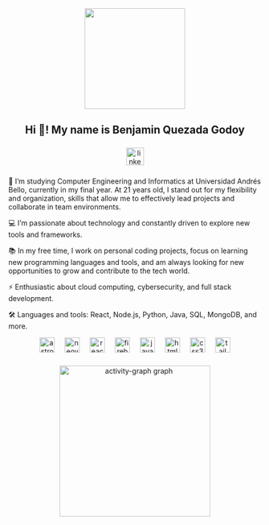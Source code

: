 <div align="center">
  <img height="200" src="https://bquezada.vercel.app/me.webp"  />
</div>

###

<h2 align="center">Hi 👋! My name is  Benjamin Quezada Godoy </h2>

###

<div align="center">
  <img src="https://img.shields.io/static/v1?message=LinkedIn&logo=linkedin&label=&color=0077B5&logoColor=white&labelColor=&style=for-the-badge" height="35" alt="linkedin logo"  />
</div>

###

<p align="left">🔭 I’m studying Computer Engineering and Informatics at Universidad Andrés Bello, currently in my final year. At 21 years old, I stand out for my flexibility and organization, skills that allow me to effectively lead projects and collaborate in team environments.

💻 I’m passionate about technology and constantly driven to explore new tools and frameworks.

📚 In my free time, I work on personal coding projects, focus on learning new programming languages and tools, and am always looking for new opportunities to grow and contribute to the tech world.

⚡ Enthusiastic about cloud computing, cybersecurity, and full stack development.

🛠 Languages and tools: React, Node.js, Python, Java, SQL, MongoDB, and more.</p>


<div align="center">
  <img src="https://cdn.simpleicons.org/astro/FF5D01" height="30" alt="astro logo"  />
  <img width="12" />
  <img src="https://skillicons.dev/icons?i=neovim" height="30" alt="neovim logo"  />
  <img width="12" />
  <img src="https://skillicons.dev/icons?i=react" height="30" alt="react logo"  />
  <img width="12" />
  <img src="https://skillicons.dev/icons?i=firebase" height="30" alt="firebase logo"  />
  <img width="12" />
  <img src="https://cdn.jsdelivr.net/gh/devicons/devicon/icons/javascript/javascript-original.svg" height="30" alt="javascript logo"  />
  <img width="12" />
  <img src="https://cdn.jsdelivr.net/gh/devicons/devicon/icons/html5/html5-original.svg" height="30" alt="html5 logo"  />
  <img width="12" />
  <img src="https://cdn.jsdelivr.net/gh/devicons/devicon/icons/css3/css3-original.svg" height="30" alt="css3 logo"  />
  <img width="12" />
  <img src="https://cdn.simpleicons.org/tailwindcss/06B6D4" height="30" alt="tailwindcss logo"  />
</div>

###

<div align="center">
  <img src="https://github-readme-activity-graph.vercel.app/graph?username=bquezadag&radius=16&theme=react&area=true&order=5" height="300" alt="activity-graph graph"  />
</div>

###

